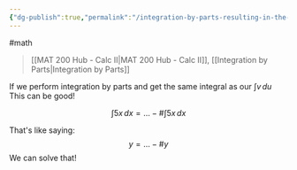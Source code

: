 ```yaml
---
{"dg-publish":true,"permalink":"/integration-by-parts-resulting-in-the-same-integral/","dgHomeLink":true,"dgPassFrontmatter":false,"dgShowLocalGraph":true}
---
```


#math 
> [[MAT 200 Hub - Calc II|MAT 200 Hub - Calc II]], [[Integration by Parts|Integration by Parts]]

If we perform integration by parts and get the same integral as our $\int v\, du$
This can be good!

$$
\int 5x \, dx = \dots - \#\int 5x\, dx
$$

That's like saying:
$$
y = \dots - \#y
$$
We can solve that!